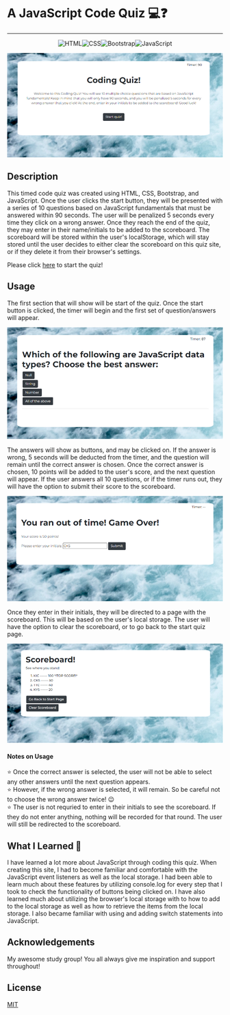 # A JavaScript Code Quiz 💻❓

***

<p align="center"> <img src="https://img.shields.io/badge/html5%20-%23E34F26.svg?&style=for-the-badge&logo=html5&logoColor=white" alt="HTML"><img src="https://img.shields.io/badge/css3%20-%231572B6.svg?&style=for-the-badge&logo=css3&logoColor=white" alt="CSS"><img src="https://img.shields.io/badge/bootstrap%20-%23563D7C.svg?&style=for-the-badge&logo=bootstrap&logoColor=white" alt="Bootstrap"><img src="https://img.shields.io/badge/javascript%20-%23323330.svg?&style=for-the-badge&logo=javascript&logoColor=%23F7DF1E" alt="JavaScript"></p>

![screenshot](./assets/images/readme-screenshot1.png)

## Description

This timed code quiz was created using HTML, CSS, Bootstrap, and JavaScript.  Once the user clicks the start button, they will be presented with a series of 10 questions based on JavaScript fundamentals that must be answered within 90 seconds.  The user will be penalized 5 seconds every time they click on a wrong answer.  Once they reach the end of the quiz, they may enter in their name/initials to be added to the scoreboard.  The scoreboard will be stored within the user's localStorage, which will stay stored until the user decides to either clear the scoreboard on this quiz site, or if they delete it from their browser's settings. 

Please click [here](https://christina2021.github.io/JS-Code-Quiz/) to start the quiz! 

## Usage

The first section that will show will be start of the quiz.  Once the start button is clicked, the timer will begin and the first set of question/answers will appear.

![screenshot](./assets/images/readme-screenshot2.png)

The answers will show as buttons, and may be clicked on.  If the answer is wrong, 5 seconds will be deducted from the timer, and the question will remain until the correct answer is chosen.  Once the correct answer is chosen, 10 points will be added to the user's score, and the next question will appear.  If the user answers all 10 questions, or if the timer runs out, they will have the option to submit their score to the scoreboard.

![screenshot](./assets/images/readme-screenshot3.png)

Once they enter in their initials, they will be directed to a page with the scoreboard.  This will be based on the user's local storage.  The user will have the option to clear the scoreboard, or to go back to the start quiz page.

![screenshot](./assets/images/readme-screenshot4.png)

#### Notes on Usage
⭐ Once the correct answer is selected, the user will not be able to select any other answers until the next question appears.\
⭐ However, if the wrong answer is selected, it will remain.  So be careful not to choose the wrong answer twice! 😉\
⭐ The user is not requried to enter in their initials to see the scoreboard.  If they do not enter anything, nothing will be recorded for that round.  The user will still be redirected to the scoreboard.

## What I Learned 💭
I have learned a lot more about JavaScript through coding this quiz.  When creating this site, I had to become familiar and comfortable with the JavaScript event listeners as well as the local storage.  I had been able to learn much about these features by utilizing console.log for every step that I took to check the functionality of buttons being clicked on.  I have also learned much about utilizing the browser's local storage with to how to add to the local storage as well as how to retrieve the items from the local storage.  I also became familiar with using and adding switch statements into JavaScript.

## Acknowledgements

My awesome study group! You all always give me inspiration and support throughout!

## License
[MIT](https://choosealicense.com/licenses/mit/#)
